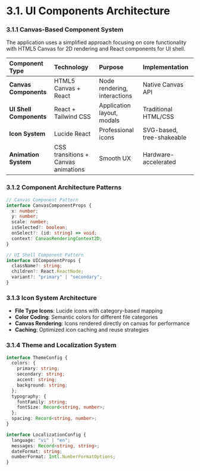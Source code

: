 # 3.1. UI Components Architecture

### 3.1.1 Canvas-Based Component System

The application uses a simplified approach focusing on core functionality with HTML5 Canvas for 2D rendering and React components for UI shell.

| Component Type          | Technology                          | Purpose                      | Implementation            |
| :---------------------- | :---------------------------------- | :--------------------------- | :------------------------ |
| **Canvas Components**   | HTML5 Canvas + React                | Node rendering, interactions | Native Canvas API         |
| **UI Shell Components** | React + Tailwind CSS                | Application layout, modals   | Traditional HTML/CSS      |
| **Icon System**         | Lucide React                        | Professional icons           | SVG-based, tree-shakeable |
| **Animation System**    | CSS transitions + Canvas animations | Smooth UX                    | Hardware-accelerated      |

### 3.1.2 Component Architecture Patterns

```typescript
// Canvas Component Pattern
interface CanvasComponentProps {
  x: number;
  y: number;
  scale: number;
  isSelected?: boolean;
  onSelect?: (id: string) => void;
  context: CanvasRenderingContext2D;
}

// UI Shell Component Pattern
interface UIComponentProps {
  className?: string;
  children?: React.ReactNode;
  variant?: "primary" | "secondary";
}
```

### 3.1.3 Icon System Architecture

- **File Type Icons**: Lucide icons with category-based mapping
- **Color Coding**: Semantic colors for different file categories
- **Canvas Rendering**: Icons rendered directly on canvas for performance
- **Caching**: Optimized icon caching and reuse strategies

### 3.1.4 Theme and Localization System

```typescript
interface ThemeConfig {
  colors: {
    primary: string;
    secondary: string;
    accent: string;
    background: string;
  };
  typography: {
    fontFamily: string;
    fontSize: Record<string, number>;
  };
  spacing: Record<string, number>;
}

interface LocalizationConfig {
  language: "vi" | "en";
  messages: Record<string, string>;
  dateFormat: string;
  numberFormat: Intl.NumberFormatOptions;
}
```
